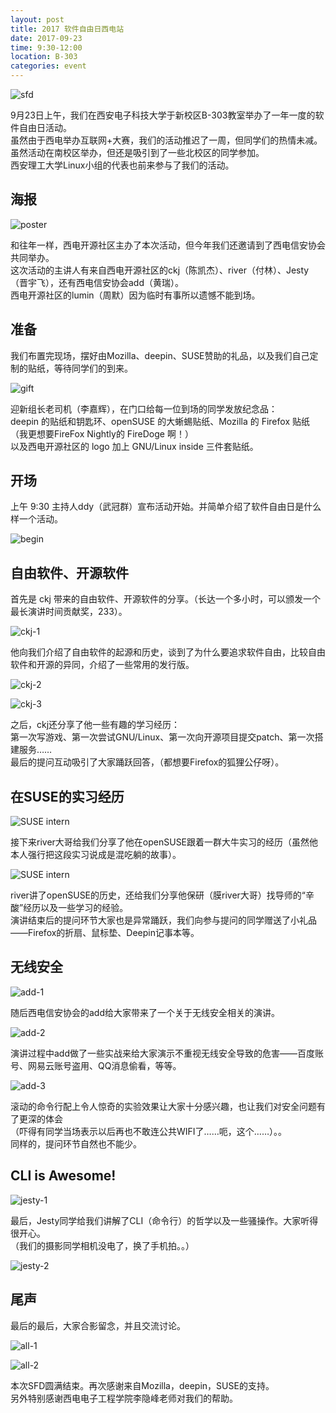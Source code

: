 ```yaml
---
layout: post
title: 2017 软件自由日西电站
date: 2017-09-23
time: 9:30-12:00
location: B-303
categories: event
---
```


![sfd](/img/2017-sfd/sfd.svg)

9月23日上午，我们在西安电子科技大学于新校区B-303教室举办了一年一度的软件自由日活动。  
虽然由于西电举办互联网+大赛，我们的活动推迟了一周，但同学们的热情未减。  
虽然活动在南校区举办，但还是吸引到了一些北校区的同学参加。  
西安理工大学Linux小组的代表也前来参与了我们的活动。

## 海报

![poster](/img/2017-sfd/poster.png)

和往年一样，西电开源社区主办了本次活动，但今年我们还邀请到了西电信安协会共同举办。  
这次活动的主讲人有来自西电开源社区的ckj（陈凯杰）、river（付林）、Jesty（晋宇飞），还有西电信安协会add（黄瑞）。  
西电开源社区的lumin（周默）因为临时有事所以遗憾不能到场。

## 准备

我们布置完现场，摆好由Mozilla、deepin、SUSE赞助的礼品，以及我们自己定制的贴纸，等待同学们的到来。

![gift](/img/2017-sfd/gift.jpg)

迎新组长老司机（李嘉辉），在门口给每一位到场的同学发放纪念品：  
deepin 的贴纸和钥匙环、openSUSE 的大蜥蜴贴纸、Mozilla 的 Firefox 贴纸（我更想要FireFox Nightly的 FireDoge 啊！）  
以及西电开源社区的 logo 加上 GNU/Linux inside 三件套贴纸。

## 开场

上午 9:30 主持人ddy（武冠群）宣布活动开始。并简单介绍了软件自由日是什么样一个活动。

![begin](/img/2017-sfd/begin.jpg)

## 自由软件、开源软件

首先是 ckj 带来的自由软件、开源软件的分享。（长达一个多小时，可以颁发一个最长演讲时间贡献奖，233）。

![ckj-1](/img/2017-sfd/ckj-1.jpg)

他向我们介绍了自由软件的起源和历史，谈到了为什么要追求软件自由，比较自由软件和开源的异同，介绍了一些常用的发行版。

![ckj-2](/img/2017-sfd/ckj-2.jpg)

![ckj-3](/img/2017-sfd/ckj-3.jpg)

之后，ckj还分享了他一些有趣的学习经历：  
第一次写游戏、第一次尝试GNU/Linux、第一次向开源项目提交patch、第一次搭建服务……  
最后的提问互动吸引了大家踊跃回答，（都想要Firefox的狐狸公仔呀）。

## 在SUSE的实习经历

![SUSE intern](/img/2017-sfd/river-1.jpg)

接下来river大哥给我们分享了他在openSUSE跟着一群大牛实习的经历（虽然他本人强行把这段实习说成是混吃躺的故事）。

![SUSE intern](/img/2017-sfd/river-2.jpg)

river讲了openSUSE的历史，还给我们分享他保研（膜river大哥）找导师的“辛酸”经历以及一些学习的经验。  
演讲结束后的提问环节大家也是异常踊跃，我们向参与提问的同学赠送了小礼品——Firefox的折扇、鼠标垫、Deepin记事本等。

## 无线安全

![add-1](/img/2017-sfd/add-1.jpg)

随后西电信安协会的add给大家带来了一个关于无线安全相关的演讲。

![add-2](/img/2017-sfd/add-2.jpg)

演讲过程中add做了一些实战来给大家演示不重视无线安全导致的危害——百度账号、网易云账号盗用、QQ消息偷看，等等。

![add-3](/img/2017-sfd/add-3.jpg)

滚动的命令行配上令人惊奇的实验效果让大家十分感兴趣，也让我们对安全问题有了更深的体会  
（吓得有同学当场表示以后再也不敢连公共WIFI了……呃，这个……）。。  
同样的，提问环节自然也不能少。

## CLI is Awesome!

![jesty-1](/img/2017-sfd/jesty-1.jpg)

最后，Jesty同学给我们讲解了CLI（命令行）的哲学以及一些骚操作。大家听得很开心。  
（我们的摄影同学相机没电了，换了手机拍。。）

![jesty-2](/img/2017-sfd/jesty-2.jpg)

## 尾声

最后的最后，大家合影留念，并且交流讨论。

![all-1](/img/2017-sfd/all-1.jpg)

![all-2](/img/2017-sfd/all-2.jpg)

本次SFD圆满结束。再次感谢来自Mozilla，deepin，SUSE的支持。  
另外特别感谢西电电子工程学院李隐峰老师对我们的帮助。
